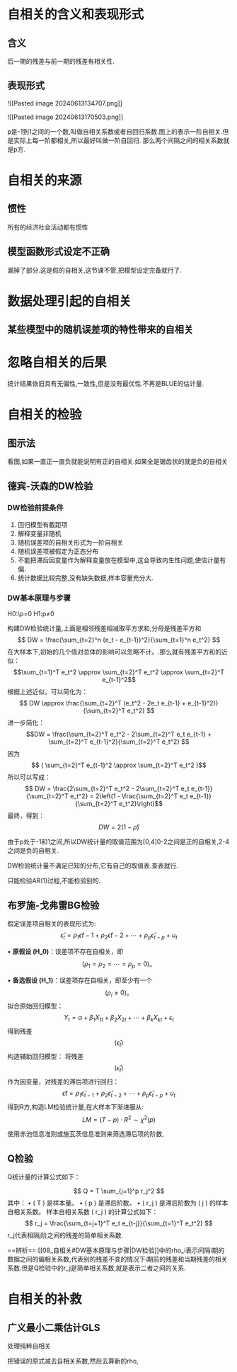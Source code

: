 
# 自相关的含义和表现形式

## 含义

后一期的残差与前一期的残差有相关性.

## 表现形式

![[Pasted image 20240613134707.png]]

![[Pasted image 20240613170503.png]]

p是-1到1之间的一个数,叫做自相关系数或者自回归系数.图上的表示一阶自相关.但是实际上每一阶都相关,所以最好叫做一阶自回归.
那么两个间隔之间的相关系数就是p方.

# 自相关的来源

## 惯性

所有的经济社会活动都有惯性

## 模型函数形式设定不正确

漏掉了部分.这是假的自相关,这节课不管,把模型设定完备就行了.

# 数据处理引起的自相关

## 某些模型中的随机误差项的特性带来的自相关

# 忽略自相关的后果

统计结果依旧具有无偏性,一致性,但是没有最优性.不再是BLUE的估计量.

# 自相关的检验

## 图示法

看图,如果一直正一直负就能说明有正的自相关.如果全是锯齿状的就是负的自相关

## 德宾-沃森的DW检验

### DW检验前提条件

1. 回归模型有截距项
2. 解释变量非随机
3. 随机误差项的自相关形式为一阶自相关
4. 随机误差项被假定为正态分布
5. 不能把滞后因变量作为解释变量放在模型中,这会导致内生性问题,使估计量有偏.
6. 统计数据比较完整,没有缺失数据,样本容量充分大.

### DW基本原理与步骤

H0:\p=0
H1:p≠0

构建DW检验统计量,上面是相邻残差相减取平方求和,分母是残差平方和
$$
 DW = \frac{\sum_{t=2}^n (e_t - e_{t-1})^2}{\sum_{t=1}^n e_t^2} 
$$
在大样本下,初始的几个值对总体的影响可以忽略不计。.那么就有残差平方和的近似：
$$\sum_{t=1}^T e_t^2 \approx \sum_{t=2}^T e_t^2 \approx \sum_{t=2}^T e_{t-1}^2$$
根据上述近似，可以简化为：
$$
 DW \approx \frac{\sum_{t=2}^T (e_t^2 - 2e_t e_{t-1} + e_{t-1}^2)}{\sum_{t=2}^T e_t^2} 
$$
进一步简化：
 $$DW = \frac{\sum_{t=2}^T e_t^2 - 2\sum_{t=2}^T e_t e_{t-1} + \sum_{t=2}^T e_{t-1}^2}{\sum_{t=2}^T e_t^2} $$因为$$ ( \sum_{t=2}^T e_{t-1}^2 \approx \sum_{t=2}^T e_t^2 )$$所以可以写成：
$$ DW = \frac{2\sum_{t=2}^T e_t^2 - 2\sum_{t=2}^T e_t e_{t-1}}{\sum_{t=2}^T e_t^2} = 2\left(1 - \frac{\sum_{t=2}^T e_t e_{t-1}}{\sum_{t=2}^T e_t^2}\right)$$ 
最终，得到：$$DW = 2(1 - \hat{\rho}) $$

由于p处于-1和1之间,所以DW统计量的取值范围为[0,4]0-2之间是正的自相关,2-4之间是负的自相关.

DW检验统计量不满足已知的分布,它有自己的取值表.查表就行.

只能检验AR(1)过程,不能检验别的.

## 布罗施-戈弗雷BG检验

假定误差项自相关的表现形式为:
$$\hat{\epsilon}_t =  \rho_1 \hat{\epsilon}{t-1} + \rho_2 \hat{\epsilon}{t-2} + \cdots + \rho_p \hat{\epsilon}_{t-p} + u_t$$

• **原假设 (H_0)**：误差项不存在自相关，即 $$(\rho_1 = \rho_2 = \cdots = \rho_p = 0)。$$

• **备选假设 (H_1)**：误差项存在自相关，即至少有一个$$(\rho_i \neq 0)。$$
拟合原始回归模型：
$$
Y_t = \alpha + \beta_1 X_{1t} + \beta_2 X_{2t} + \cdots + \beta_k X_{kt} + \epsilon_t
$$
得到残差 $$(\hat{\epsilon}_t)$$
构造辅助回归模型：
将残差 $$(\hat{\epsilon}_t)$$ 作为因变量，对残差的滞后项进行回归：
$$\hat{\epsilon}t = \rho_1 \hat{\epsilon}_{t-1} + \rho_2 \hat{\epsilon}_{t-2} + \cdots + \rho_p \hat{\epsilon}_{t-p} + u_t$$
得到R方,构造LM检验统计量,在大样本下渐进服从: $$LM = (T-p)\cdot R^2\sim\chi^2(p)$$ 

使用赤池信息准则或施瓦茨信息准则来筛选滞后项的阶数,

## Q检验


Q统计量的计算公式如下：

$$ Q = T \sum_{j=1}^p r_j^2 $$
其中：
	•	( T ) 是样本量。
	•	( p ) 是滞后阶数。
	•	( r_j ) 是滞后阶数为 ( j ) 的样本自相关系数。
样本自相关系数 ( r_j ) 的计算公式如下：
$$ r_j = \frac{\sum_{t=j+1}^T e_t e_{t-j}}{\sum_{t=1}^T e_t^2} $$
r_j代表相隔j阶之间的残差的简单相关系数.

==辨析==:[[08_自相关#DW基本原理与步骤|DW检验]]中的rho_i表示间隔i期的数据之间的偏相关系数,代表别的残差不变的情况下i期前的残差和当期残差的相关系数.但是Q检验中的r_j是简单相关系数,就是表示二者之间的关系.

# 自相关的补救

## 广义最小二乘估计GLS

处理纯粹自相关

把错误的原式减去自相关系数,然后去算新的rho,